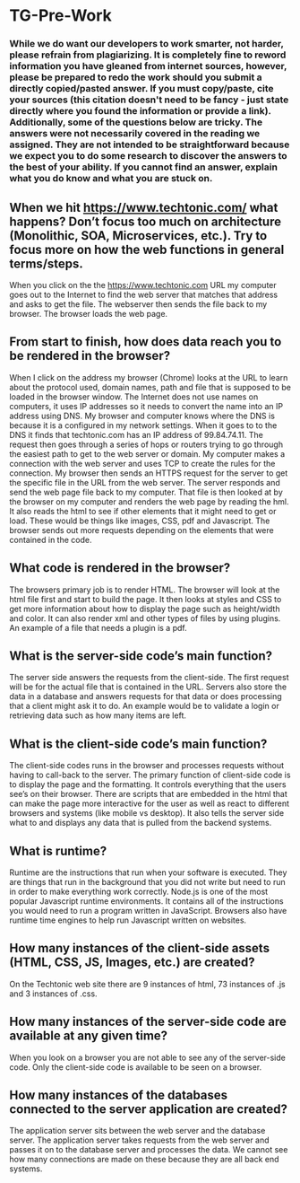 # TG-Pre-Work

### While we do want our developers to work smarter, not harder, please refrain from plagiarizing.  It is completely fine to reword information you have gleaned from internet sources, however, please be prepared to redo the work should you submit a directly copied/pasted answer.  If you must copy/paste, cite your sources (this citation doesn't need to be fancy - just state directly where you found the information or provide a link).  Additionally, some of the questions below are tricky.  The answers were not necessarily covered in the reading we assigned.  They are not intended to be straightforward because we expect you to do some research to discover the answers to the best of your ability.  If you cannot find an answer, explain what you do know and what you are stuck on.  

## When we hit https://www.techtonic.com/ what happens? Don’t focus too much on architecture (Monolithic, SOA, Microservices, etc.). Try to focus more on how the web functions in general terms/steps.

When you click on the the  https://www.techtonic.com URL my computer goes out to the Internet to find the web server that matches that address and asks to get the file. The webserver then sends the file back to my browser. The browser loads the web page.

## From start to finish, how does data reach you to be rendered in the browser?

When I click on the address my browser (Chrome) looks at the URL to learn about the protocol used, domain names, path and file that is supposed to be loaded in the browser window. The Internet does not use names on computers, it uses IP addresses so it needs to convert the name into an IP address using DNS. My browser and computer knows where the DNS is because it is a configured in my network settings. When it goes to to the DNS it finds that techtonic.com has an IP address of 99.84.74.11. The request then goes through a series of hops or routers trying to go through the easiest path to get to the web server or domain. My computer makes a connection with the web server and uses TCP to create the rules for the connection. My browser then sends an HTTPS request for the server to get the specific file in the URL from the web server. The server responds and send the web page file back to my computer. That file is then looked at by the browser on my computer and renders the web page by reading the hml. It also reads the html to see if other elements that it might need to get or load. These would be things like images, CSS, pdf  and Javascript. The browser sends out more requests depending on the elements that were contained in the code.

## What code is rendered in the browser?

The browsers primary job is to render HTML. The browser will look at the html file first and start to build the page. It then looks at styles and CSS to get more information about how to display the page such as height/width and color.
It can also render xml and other types of files by using plugins. An example of a file that needs a plugin is a pdf.


## What is the server-side code’s main function?

The server side answers the requests from the client-side. The first request will be for the actual file that is contained in the URL. Servers also store the data in a database and answers requests for that data or does processing that a client might ask it to do. An example would be to validate a login or retrieving data such as how many items are left.

## What is the client-side code’s main function?

The client-side codes runs in the browser and processes requests without having to call-back to the server. The primary function of client-side code is to display the page and the formatting. It controls everything that the users see’s on their browser. There are scripts that are embedded in the html that can make the page more interactive for the user as well as react to different browsers and systems (like mobile vs desktop). It also tells the server side what to and displays any data that is pulled from the backend systems.

## What is runtime?

Runtime are the instructions that run when your software is executed. They are things that run in the background that you did not write but need to run in order to make everything work correctly. Node.js is one of the most popular Javascript runtime environments. It contains all of the instructions you would need to run a program written in JavaScript. Browsers also have runtime time engines to help run Javascript written on websites.
## How many instances of the client-side assets (HTML, CSS, JS, Images, etc.) are created?

On the Techtonic web site there are 9 instances of html, 73 instances of .js and 3 instances of .css.
## How many instances of the server-side code are available at any given time?

When you look on a browser you are not able to see any of the server-side code. Only the client-side code is available to be seen on a browser.
## How many instances of the databases connected to the server application are created?

The application server sits between the web server and the database server. The application server takes requests from the web server and passes it on to the database server and processes the data. We cannot see how many connections are made on these because they are all back end systems. 
